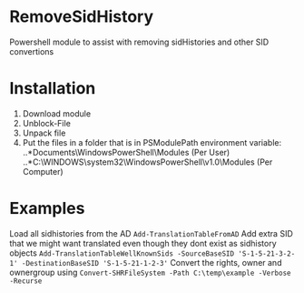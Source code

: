 # RemoveSidHistory
Powershell module to assist with removing sidHistories and other SID convertions

# Installation
1. Download module
2. Unblock-File
3. Unpack file
4. Put the files in a folder that is in PSModulePath environment variable:
..*Documents\WindowsPowerShell\Modules  (Per User)
..*C:\WINDOWS\system32\WindowsPowerShell\v1.0\Modules  (Per Computer)

# Examples

Load all sidhistories from the AD
`Add-TranslationTableFromAD`
Add extra SID that we might want translated even though they dont exist as sidhistory objects
`Add-TranslationTableWellKnownSids -SourceBaseSID 'S-1-5-21-3-2-1' -DestinationBaseSID 'S-1-5-21-1-2-3'`
Convert the rights, owner and ownergroup using
`Convert-SHRFileSystem -Path C:\temp\example -Verbose -Recurse`
